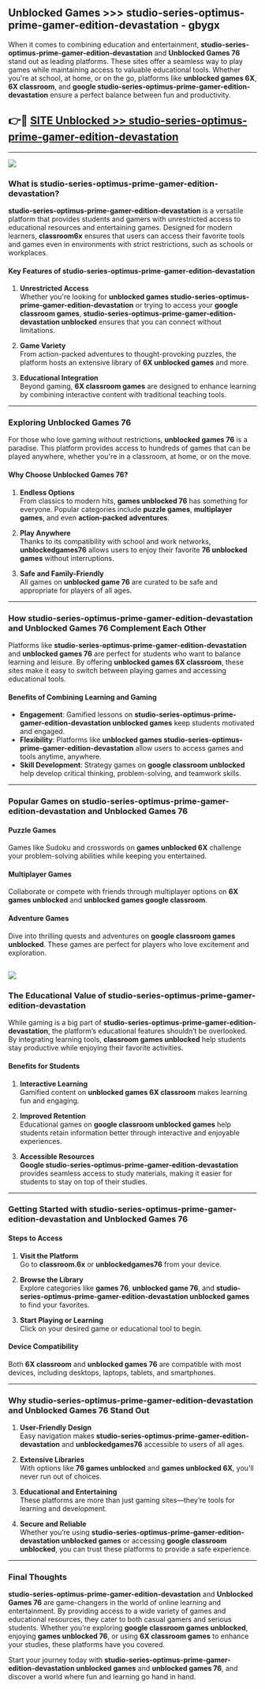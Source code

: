 ## Unblocked Games >>> studio-series-optimus-prime-gamer-edition-devastation - gbygx 

When it comes to combining education and entertainment, **studio-series-optimus-prime-gamer-edition-devastation** and **Unblocked Games 76** stand out as leading platforms. These sites offer a seamless way to play games while maintaining access to valuable educational tools. Whether you're at school, at home, or on the go, platforms like **unblocked games 6X**, **6X classroom**, and **google studio-series-optimus-prime-gamer-edition-devastation** ensure a perfect balance between fun and productivity.
## 👉🔴 [SITE Unblocked >> studio-series-optimus-prime-gamer-edition-devastation](http://premium.freeplayer.one?title=studio-series-optimus-prime-gamer-edition-devastation&ref=22JU)
---
<a href="http://premium.freeplayer.one?title=studio-series-optimus-prime-gamer-edition-devastation&ref=22JU/"><img src="https://github.com/user-attachments/assets/438f12ca-57a4-47a3-8ead-c64da593a1e5"/></a>
### What is studio-series-optimus-prime-gamer-edition-devastation?  

**studio-series-optimus-prime-gamer-edition-devastation** is a versatile platform that provides students and gamers with unrestricted access to educational resources and entertaining games. Designed for modern learners, **classroom6x** ensures that users can access their favorite tools and games even in environments with strict restrictions, such as schools or workplaces.  

#### Key Features of studio-series-optimus-prime-gamer-edition-devastation  

1. **Unrestricted Access**  
   Whether you're looking for **unblocked games studio-series-optimus-prime-gamer-edition-devastation** or trying to access your **google classroom games**, **studio-series-optimus-prime-gamer-edition-devastation unblocked** ensures that you can connect without limitations.  

2. **Game Variety**  
   From action-packed adventures to thought-provoking puzzles, the platform hosts an extensive library of **6X unblocked games** and more.  

3. **Educational Integration**  
   Beyond gaming, **6X classroom games** are designed to enhance learning by combining interactive content with traditional teaching tools.  



---

### Exploring Unblocked Games 76  

For those who love gaming without restrictions, **unblocked games 76** is a paradise. This platform provides access to hundreds of games that can be played anywhere, whether you're in a classroom, at home, or on the move.  

#### Why Choose Unblocked Games 76?  

1. **Endless Options**  
   From classics to modern hits, **games unblocked 76** has something for everyone. Popular categories include **puzzle games**, **multiplayer games**, and even **action-packed adventures**.  

2. **Play Anywhere**  
   Thanks to its compatibility with school and work networks, **unblockedgames76** allows users to enjoy their favorite **76 unblocked games** without interruptions.  

3. **Safe and Family-Friendly**  
   All games on **unblocked game 76** are curated to be safe and appropriate for players of all ages.  

---

### How studio-series-optimus-prime-gamer-edition-devastation and Unblocked Games 76 Complement Each Other  

Platforms like **studio-series-optimus-prime-gamer-edition-devastation** and **unblocked games 76** are perfect for students who want to balance learning and leisure. By offering **unblocked games 6X classroom**, these sites make it easy to switch between playing games and accessing educational tools.  

#### Benefits of Combining Learning and Gaming  

- **Engagement**: Gamified lessons on **studio-series-optimus-prime-gamer-edition-devastation unblocked games** keep students motivated and engaged.  
- **Flexibility**: Platforms like **unblocked games studio-series-optimus-prime-gamer-edition-devastation** allow users to access games and tools anytime, anywhere.  
- **Skill Development**: Strategy games on **google classroom unblocked** help develop critical thinking, problem-solving, and teamwork skills.  

---

### Popular Games on studio-series-optimus-prime-gamer-edition-devastation and Unblocked Games 76  

#### Puzzle Games  

Games like Sudoku and crosswords on **games unblocked 6X** challenge your problem-solving abilities while keeping you entertained.  

#### Multiplayer Games  

Collaborate or compete with friends through multiplayer options on **6X games unblocked** and **unblocked games google classroom**.  

#### Adventure Games  

Dive into thrilling quests and adventures on **google classroom games unblocked**. These games are perfect for players who love excitement and exploration.  

<a href="http://download.freeplayer.one?title=studio-series-optimus-prime-gamer-edition-devastation&ref=23D/"><img src="https://github.com/user-attachments/assets/fe0c3e91-c8e1-489c-acf0-e2f614c12fb8"/></a>
---

### The Educational Value of studio-series-optimus-prime-gamer-edition-devastation  

While gaming is a big part of **studio-series-optimus-prime-gamer-edition-devastation**, the platform’s educational features shouldn’t be overlooked. By integrating learning tools, **classroom games unblocked** help students stay productive while enjoying their favorite activities.  

#### Benefits for Students  

1. **Interactive Learning**  
   Gamified content on **unblocked games 6X classroom** makes learning fun and engaging.  

2. **Improved Retention**  
   Educational games on **google classroom unblocked games** help students retain information better through interactive and enjoyable experiences.  

3. **Accessible Resources**  
   **Google studio-series-optimus-prime-gamer-edition-devastation** provides seamless access to study materials, making it easier for students to stay on top of their studies.  

---

### Getting Started with studio-series-optimus-prime-gamer-edition-devastation and Unblocked Games 76  

#### Steps to Access  

1. **Visit the Platform**  
   Go to **classroom.6x** or **unblockedgames76** from your device.  

2. **Browse the Library**  
   Explore categories like **games 76**, **unblocked game 76**, and **studio-series-optimus-prime-gamer-edition-devastation unblocked games** to find your favorites.  

3. **Start Playing or Learning**  
   Click on your desired game or educational tool to begin.  

#### Device Compatibility  

Both **6X classroom** and **unblocked games 76** are compatible with most devices, including desktops, laptops, tablets, and smartphones.  

---

### Why studio-series-optimus-prime-gamer-edition-devastation and Unblocked Games 76 Stand Out  

1. **User-Friendly Design**  
   Easy navigation makes **studio-series-optimus-prime-gamer-edition-devastation** and **unblockedgames76** accessible to users of all ages.  

2. **Extensive Libraries**  
   With options like **76 games unblocked** and **games unblocked 6X**, you’ll never run out of choices.  

3. **Educational and Entertaining**  
   These platforms are more than just gaming sites—they’re tools for learning and development.  

4. **Secure and Reliable**  
   Whether you’re using **studio-series-optimus-prime-gamer-edition-devastation unblocked games** or accessing **google classroom unblocked**, you can trust these platforms to provide a safe experience.  

---

### Final Thoughts  

**studio-series-optimus-prime-gamer-edition-devastation** and **Unblocked Games 76** are game-changers in the world of online learning and entertainment. By providing access to a wide variety of games and educational resources, they cater to both casual gamers and serious students. Whether you’re exploring **google classroom games unblocked**, enjoying **games unblocked 76**, or using **6X classroom games** to enhance your studies, these platforms have you covered.  

Start your journey today with **studio-series-optimus-prime-gamer-edition-devastation unblocked games** and **unblocked games 76**, and discover a world where fun and learning go hand in hand.  